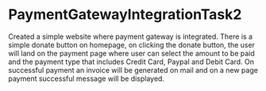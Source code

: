 # PaymentGatewayIntegrationTask2
Created a simple website where payment gateway is integrated. There is a simple donate button on homepage, on clicking the donate button, the user will land on the payment page where user can select the amount to be paid and the payment type that includes Credit Card, Paypal and Debit Card. On successful payment an invoice will be generated on mail and on a new page payment successful message will be displayed.
